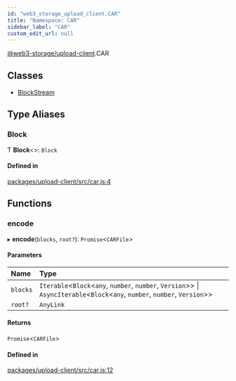 ```yaml
---
id: "web3_storage_upload_client.CAR"
title: "Namespace: CAR"
sidebar_label: "CAR"
custom_edit_url: null
---
```


[@web3-storage/upload-client](../modules/web3_storage_upload_client.md).CAR

## Classes

- [BlockStream](../classes/web3_storage_upload_client.CAR.BlockStream.md)

## Type Aliases

### Block

Ƭ **Block**<\>: `Block`

#### Defined in

[packages/upload-client/src/car.js:4](https://github.com/web3-storage/w3-protocol/blob/f7a9871/packages/upload-client/src/car.js#L4)

## Functions

### encode

▸ **encode**(`blocks`, `root?`): `Promise`<`CARFile`\>

#### Parameters

| Name | Type |
| :------ | :------ |
| `blocks` | `Iterable`<`Block`<`any`, `number`, `number`, `Version`\>\> \| `AsyncIterable`<`Block`<`any`, `number`, `number`, `Version`\>\> |
| `root?` | `AnyLink` |

#### Returns

`Promise`<`CARFile`\>

#### Defined in

[packages/upload-client/src/car.js:12](https://github.com/web3-storage/w3-protocol/blob/f7a9871/packages/upload-client/src/car.js#L12)
